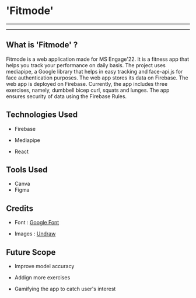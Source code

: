 # 'Fitmode'
<hr>
<!-- <img src = "https://github.com/topguns837/I-Spy/blob/main/assests/i-spy-banner.png"> -->
<hr>

## What is 'Fitmode' ?
Fitmode is a web application made for MS Engage'22. It is a fitness app that helps you track your performance on daily basis. The project uses mediapipe, a Google library that helps in easy tracking and face-api.js for face authentication purposes. The web app stores its data on Firebase. The web app is deployed on Firebase. Currently, the app includes three exercises, namely, dumbbell bicep curl, squats and lunges. The app ensures security of data using the Firebase Rules.

## Technologies Used
- Firebase
 
- Mediapipe

- React

## Tools Used
- Canva
- Figma


## Credits

- Font : [Google Font](https://fonts.google.com/)

- Images : [Undraw](https://undraw.co/)

## Future Scope
- Improve model accuracy

- Addign more exercises

- Gamifying the app to catch user's interest

<!-- ## Demo Video  : https://www.youtube.com/watch?v=AVmq5L7erw8&list=LL&index=3 -->
